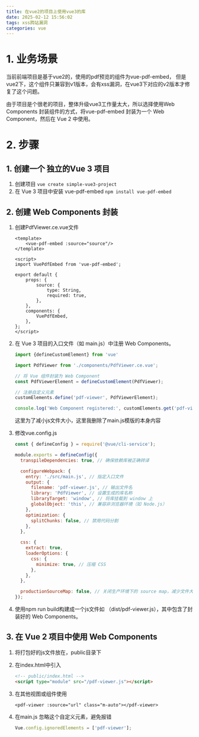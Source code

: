 ```yaml
---
title: 在vue2的项目上使用vue3的库
date: 2025-02-12 15:56:02
tags: xss跨站漏洞
categories: vue
---
```


# 1. 业务场景

当前前端项目是基于vue2的，使用的pdf预览的组件为vue-pdf-embed， 但是vue2下，这个组件只兼容到v1版本，会有xss漏洞，在vue3下对应的v2版本才修复了这个问题。

由于项目是个很老的项目，整体升级vue3工作量太大，所以选择使用Web Components 封装组件的方式，将vue-pdf-embed 封装为一个 Web Component，然后在 Vue 2 中使用。

# 2. 步骤

## 1. 创建一个 独立的Vue 3 项目

1. 创建项目 `vue create simple-vue3-project`
2. 在 Vue 3 项目中安装 vue-pdf-embed `npm install vue-pdf-embed`

## 2. 创建 Web Components 封装

1. 创建PdfViewer.ce.vue文件

   ```vue
   <template>
       <vue-pdf-embed :source="source"/>
   </template>
   
   <script>
   import VuePdfEmbed from 'vue-pdf-embed';
   
   export default {
       props: {
           source: {
               type: String,
               required: true,
           },
       },
       components: {
           VuePdfEmbed,
       },
   };
   </script>
   ```

   

2. 在 Vue 3 项目的入口文件（如 main.js）中注册 Web Components。

   ```js
   import {defineCustomElement} from 'vue'
   
   import PdfViewer from './components/PdfViewer.ce.vue';
   
   // 将 Vue 组件封装为 Web Component
   const PdfViewerElement = defineCustomElement(PdfViewer);
   
   // 注册自定义元素
   customElements.define('pdf-viewer', PdfViewerElement);
   
   console.log('Web Component registered:', customElements.get('pdf-viewer'));
   ```

   这里为了减小js文件大小，这里我删除了main.js模版的本身内容

3. 修改vue.config.js

   ```js
   const { defineConfig } = require('@vue/cli-service');
   
   module.exports = defineConfig({
     transpileDependencies: true, // 确保依赖库被正确转译
   
     configureWebpack: {
       entry: './src/main.js', // 指定入口文件
       output: {
         filename: 'pdf-viewer.js', // 输出文件名
         library: 'PdfViewer', // 设置生成的库名称
         libraryTarget: 'window', // 将库挂载到 window 上
         globalObject: 'this', // 兼容非浏览器环境（如 Node.js）
       },
       optimization: {
         splitChunks: false, // 禁用代码分割
       },
     },
   
     css: {
       extract: true,
       loaderOptions: {
         css: {
           minimize: true, // 压缩 CSS
         },
       },
     },
   
     productionSourceMap: false, // 关闭生产环境下的 source map，减少文件大小
   });
   ```

   

4. 使用npm run build构建成一个js文件如 （dist/pdf-viewer.js），其中包含了封装好的 Web Components。

## 3. 在 Vue 2 项目中使用 Web Components

1. 将打包好的js文件放在，public目录下

2. 在index.html中引入

   ```html
   <!-- public/index.html -->
   <script type="module" src="/pdf-viewer.js"></script>
   ```

3. 在其他视图或组件使用

   ```vue
   <pdf-viewer :source="url" class="m-auto"></pdf-viewer>
   ```

4. 在main.js 忽略这个自定义元素，避免报错

   ```js
   Vue.config.ignoredElements = ['pdf-viewer'];
   ```

   

